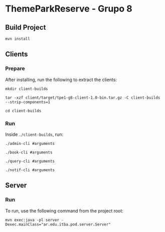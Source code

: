 # ThemeParkReserve - Grupo 8

## Build Project

`mvn install`

## Clients

### Prepare
After installing, run the following to extract the clients:

`mkdir client-builds`

`tar -xzf client/target/tpe1-g8-client-1.0-bin.tar.gz -C client-builds --strip-components=1`

`cd client-builds`

### Run
Inside `./client-builds`, run:

`./admin-cli #arguments`

`./book-cli #arguments`

`./query-cli #arguments`

`./notif-cli #arguments`

## Server

### Run

To run, use the following command from the project root:

`mvn exec:java -pl server -Dexec.mainClass="ar.edu.itba.pod.server.Server"`